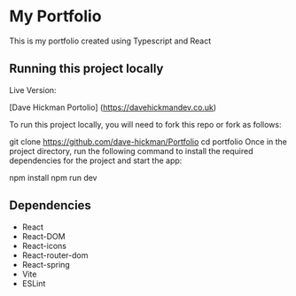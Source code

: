 # My Portfolio
This is my portfolio created using Typescript and React

## Running this project locally

Live Version:

[Dave Hickman Portolio] (https://davehickmandev.co.uk)

To run this project locally, you will need to fork this repo or fork as follows:

git clone https://github.com/dave-hickman/Portfolio
cd portfolio
Once in the project directory, run the following command to install the required dependencies for the project and start the app:

npm install
npm run dev

## Dependencies

* React
* React-DOM
* React-icons
* React-router-dom
* React-spring
* Vite
* ESLint